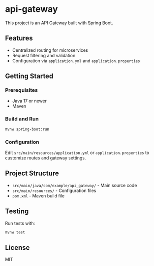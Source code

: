 # api-gateway

This project is an API Gateway built with Spring Boot.

## Features
- Centralized routing for microservices
- Request filtering and validation
- Configuration via `application.yml` and `application.properties`

## Getting Started

### Prerequisites
- Java 17 or newer
- Maven

### Build and Run
```bash
mvnw spring-boot:run
```

### Configuration
Edit `src/main/resources/application.yml` or `application.properties` to customize routes and gateway settings.

## Project Structure
- `src/main/java/com/example/api_gateway/` - Main source code
- `src/main/resources/` - Configuration files
- `pom.xml` - Maven build file

## Testing
Run tests with:
```bash
mvnw test
```

## License
MIT
